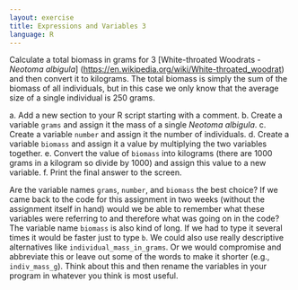```yaml
---
layout: exercise
title: Expressions and Variables 3
language: R
---
```


Calculate a total biomass in grams for 3 [White-throated Woodrats -
*Neotoma albigula*] (https://en.wikipedia.org/wiki/White-throated_woodrat) and then convert it to kilograms. The total biomass
is simply the sum of the biomass of all individuals, but in this case we
only know that the average size of a single individual is 250 grams.

a. Add a new section to your R script starting with a comment.
b. Create a variable `grams` and assign it the mass of a single
*Neotoma albigula*.
c. Create a variable `number` and assign it the number of individuals.
d. Create a variable `biomass` and assign it a value by multiplying
the two variables together.
e. Convert the value of `biomass` into kilograms (there are 1000
grams in a kilogram so divide by 1000) and assign this value to a new
variable.
f. Print the final answer to the screen.

Are the variable names `grams`, `number`, and `biomass` the best
choice? If we came back to the code for this assignment in two weeks
(without the assignment itself in hand) would we be able to remember
what these variables were referring to and therefore what was going on
in the code? The variable name `biomass` is also kind of long. If we
had to type it several times it would be faster just to type `b`. We
could also use really descriptive alternatives like
`individual_mass_in_grams`. Or we would compromise and abbreviate
this or leave out some of the words to make it shorter (e.g.,
`indiv_mass_g`). Think about this and then rename the variables in
your program in whatever you think is most useful.

